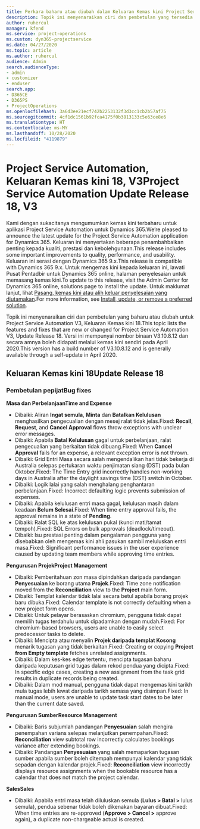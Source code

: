 ```yaml
---
title: Perkara baharu atau diubah dalam Keluaran Kemas kini Project Service Automation 18, V3
description: Topik ini menyenaraikan ciri dan pembetulan yang tersedia dalam Keluaran Kemas kini Project Service Automation 18, V3.
author: ruhercul
manager: kfend
ms.service: project-operations
ms.custom: dyn365-projectservice
ms.date: 04/27/2020
ms.topic: article
ms.author: ruhercul
audience: Admin
search.audienceType:
- admin
- customizer
- enduser
search.app:
- D365CE
- D365PS
- ProjectOperations
ms.openlocfilehash: 3a6d3ee21ecf742b2253132f3d3cc1cb2b57af75
ms.sourcegitcommit: 4cf1dc1561b92fca4175f0b3813133c5e63ce8e6
ms.translationtype: HT
ms.contentlocale: ms-MY
ms.lasthandoff: 10/28/2020
ms.locfileid: "4119879"
---
```

# <a name="project-service-automation-update-release-18-v3"></a><span data-ttu-id="15215-103">Project Service Automation, Keluaran Kemas kini 18, V3</span><span class="sxs-lookup"><span data-stu-id="15215-103">Project Service Automation Update Release 18, V3</span></span>

<span data-ttu-id="15215-104">Kami dengan sukacitanya mengumumkan kemas kini terbaharu untuk aplikasi Project Service Automation untuk Dynamics 365.</span><span class="sxs-lookup"><span data-stu-id="15215-104">We’re pleased to announce the latest update for the Project Service Automation application for Dynamics 365.</span></span> <span data-ttu-id="15215-105">Keluaran ini menyertakan beberapa penambahbaikan penting kepada kualiti, prestasi dan kebolehgunaan.</span><span class="sxs-lookup"><span data-stu-id="15215-105">This release includes some important improvements to quality, performance, and usability.</span></span> <span data-ttu-id="15215-106">Keluaran ini serasi dengan Dynamics 365 9.x.</span><span class="sxs-lookup"><span data-stu-id="15215-106">This release is compatible with Dynamics 365 9.x.</span></span> <span data-ttu-id="15215-107">Untuk mengemas kini kepada keluaran ini, lawati Pusat Pentadbir untuk Dynamics 365 online, halaman penyelesaian untuk memasang kemas kini.</span><span class="sxs-lookup"><span data-stu-id="15215-107">To update to this release, visit the Admin Center for Dynamics 365 online, solutions page to install the update.</span></span> <span data-ttu-id="15215-108">Untuk maklumat lanjut, lihat [Pasang, kemas kini atau alih keluar penyelesaian yang diutamakan](https://docs.microsoft.com/power-platform/admin/install-remove-preferred-solution).</span><span class="sxs-lookup"><span data-stu-id="15215-108">For more information, see [Install, update, or remove a preferred solution](https://docs.microsoft.com/power-platform/admin/install-remove-preferred-solution).</span></span>

<span data-ttu-id="15215-109">Topik ini menyenaraikan ciri dan pembetulan yang baharu atau diubah untuk Project Service Automation V3, Keluaran Kemas kini 18.</span><span class="sxs-lookup"><span data-stu-id="15215-109">This topic lists the features and fixes that are new or changed for Project Service Automation V3, Update Release 18.</span></span> <span data-ttu-id="15215-110">Versi ini mempunyai nombor binaan V3.10.8.12 dan secara amnya boleh didapati melalui kemas kini sendiri pada April 2020.</span><span class="sxs-lookup"><span data-stu-id="15215-110">This version has a build number of V3.10.8.12 and is generally available through a self-update in April 2020.</span></span>

## <a name="update-release-18"></a><span data-ttu-id="15215-111">Keluaran Kemas kini 18</span><span class="sxs-lookup"><span data-stu-id="15215-111">Update Release 18</span></span>

### <a name="bug-fixes"></a><span data-ttu-id="15215-112">Pembetulan pepijat</span><span class="sxs-lookup"><span data-stu-id="15215-112">Bug fixes</span></span>

<span data-ttu-id="15215-113">**Masa dan Perbelanjaan**</span><span class="sxs-lookup"><span data-stu-id="15215-113">**Time and Expense**</span></span>

- <span data-ttu-id="15215-114">Dibaiki: Aliran **Ingat semula**, **Minta** dan **Batalkan Kelulusan** menghasilkan pengecualian dengan mesej ralat tidak jelas.</span><span class="sxs-lookup"><span data-stu-id="15215-114">Fixed: **Recall**, **Request**, and **Cancel Approval** flows throw exceptions with unclear error messages.</span></span>
- <span data-ttu-id="15215-115">Dibaiki: Apabila **Batal Kelulusan** gagal untuk perbelanjaan, ralat pengecualian yang berkaitan tidak dibuang.</span><span class="sxs-lookup"><span data-stu-id="15215-115">Fixed: When **Cancel Approval** fails for an expense, a relevant exception error is not thrown.</span></span>
- <span data-ttu-id="15215-116">Dibaiki: Grid Entri Masa secara salah mengendalikan hari tidak bekerja di Australia selepas pertukaran waktu penjimatan siang (DST) pada bulan Oktober.</span><span class="sxs-lookup"><span data-stu-id="15215-116">Fixed: The Time Entry grid incorrectly handles non-working days in Australia after the daylight savings time (DST) switch in October.</span></span>
- <span data-ttu-id="15215-117">Dibaiki: Logik lalai yang salah menghalang penghantaran perbelanjaan.</span><span class="sxs-lookup"><span data-stu-id="15215-117">Fixed: Incorrect defaulting logic prevents submission of expenses.</span></span>
- <span data-ttu-id="15215-118">Dibaiki: Apabila kelulusan entri masa gagal, kelulusan masih dalam keadaan **Belum Selesai**.</span><span class="sxs-lookup"><span data-stu-id="15215-118">Fixed: When time entry approval fails, the approval remains in a state of **Pending**.</span></span>
- <span data-ttu-id="15215-119">Dibaiki: Ralat SQL ke atas kelulusan pukal (kunci mati/tamat tempoh).</span><span class="sxs-lookup"><span data-stu-id="15215-119">Fixed: SQL Errors on bulk approvals (deadlock/timeout).</span></span>
- <span data-ttu-id="15215-120">Dibaiki: Isu prestasi penting dalam pengalaman pengguna yang disebabkan oleh mengemas kini ahli pasukan sambil meluluskan entri masa.</span><span class="sxs-lookup"><span data-stu-id="15215-120">Fixed: Significant performance issues in the user experience caused by updating team members while approving time entries.</span></span>

<span data-ttu-id="15215-121">**Pengurusan Projek**</span><span class="sxs-lookup"><span data-stu-id="15215-121">**Project Management**</span></span>

- <span data-ttu-id="15215-122">Dibaiki: Pemberitahuan zon masa dipindahkan daripada pandangan **Penyesuaian** ke borang utama **Projek**.</span><span class="sxs-lookup"><span data-stu-id="15215-122">Fixed: Time zone notification moved from the **Reconciliation** view to the **Project** main form.</span></span>
- <span data-ttu-id="15215-123">Dibaiki: Templat kalendar tidak lalai secara betul apabila borang projek baru dibuka.</span><span class="sxs-lookup"><span data-stu-id="15215-123">Fixed: Calendar template is not correctly defaulting when a new project form opens.</span></span>
- <span data-ttu-id="15215-124">Dibaiki: Untuk pelayar berasaskan chromium, pengguna tidak dapat memilih tugas terdahulu untuk dipadamkan dengan mudah.</span><span class="sxs-lookup"><span data-stu-id="15215-124">Fixed: For chromium-based browsers, users are unable to easily select predecessor tasks to delete.</span></span>
- <span data-ttu-id="15215-125">Dibaiki: Mencipta atau menyalin **Projek daripada templat Kosong** menarik tugasan yang tidak berkaitan.</span><span class="sxs-lookup"><span data-stu-id="15215-125">Fixed: Creating or copying **Project from Empty template** fetches unrelated assignments.</span></span>
- <span data-ttu-id="15215-126">Dibaiki: Dalam kes-kes edge tertentu, mencipta tugasan baharu daripada keputusan grid tugas dalam rekod pendua yang dicipta.</span><span class="sxs-lookup"><span data-stu-id="15215-126">Fixed: In specific edge cases, creating a new assignment from the task grid results in duplicate records being created.</span></span>
- <span data-ttu-id="15215-127">Dibaiki: Dalam mod manual, pengguna tidak dapat mengemas kini tarikh mula tugas lebih lewat daripada tarikh semasa yang disimpan.</span><span class="sxs-lookup"><span data-stu-id="15215-127">Fixed: In manual mode, users are unable to update task start dates to be later than the current date saved.</span></span>

<span data-ttu-id="15215-128">**Pengurusan Sumber**</span><span class="sxs-lookup"><span data-stu-id="15215-128">**Resource Management**</span></span>

- <span data-ttu-id="15215-129">Dibaiki: Baris subjumlah pandangan **Penyesuaian** salah mengira penempahan varians selepas melanjutkan penempahan.</span><span class="sxs-lookup"><span data-stu-id="15215-129">Fixed: **Reconciliation** view subtotal row incorrectly calculates bookings variance after extending bookings.</span></span>
- <span data-ttu-id="15215-130">Dibaiki: Pandangan **Penyesuaian** yang salah memaparkan tugasan sumber apabila sumber boleh ditempah mempunyai kalendar yang tidak sepadan dengan kalendar projek.</span><span class="sxs-lookup"><span data-stu-id="15215-130">Fixed: **Reconciliation** view incorrectly displays resource assignments when the bookable resource has a calendar that does not match the project calendar.</span></span>

<span data-ttu-id="15215-131">**Sales**</span><span class="sxs-lookup"><span data-stu-id="15215-131">**Sales**</span></span>

- <span data-ttu-id="15215-132">Dibaiki: Apabila entri masa telah diluluskan semula (**Lulus > Batal >** lulus semula), pendua sebenar tidak boleh dikenakan bayaran dibuat.</span><span class="sxs-lookup"><span data-stu-id="15215-132">Fixed: When time entries are re-approved (**Approve > Cancel >** approve again), a duplicate non-chargeable actual is created.</span></span>
